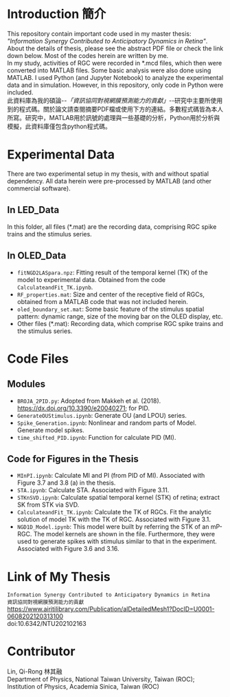 # Introduction 簡介
This repository contain important code used in my master thesis: *"Information Synergy Contributed to Anticipatory Dynamics in Retina"*. About the details of thesis, please see the abstract PDF file or check the link down below. Most of the codes herein are written by me.<br>
In my study, activities of RGC were recorded in \*.mcd files, which then were converted into MATLAB files. Some basic analysis were also done using MATLAB. I used Python (and Jupyter Notebook) to analyze the experimental data and in simulation. However, in this repository, only code in Python were included.<br>
此資料庫為我的碩論--*「資訊協同對視網膜預測能力的貢獻」*--研究中主要所使用到的程式碼。關於論文請查閱摘要PDF檔或使用下方的連結。多數程式碼皆為本人所寫。研究中，MATLAB用於訊號的處理與一些基礎的分析，Python用於分析與模擬，此資料庫僅包含python程式碼。

# Experimental Data
There are two experimental setup in my thesis, with and without spatial dependency. All data herein were pre-processed by MATLAB (and other commercial software).
## In LED_Data
In this folder, all files (\*.mat) are the recording data, comprising RGC spike trains and the stimulus series.
## In OLED_Data
* `fitNGD2LASpara.npz`: Fitting result of the temporal kernel (TK) of the model to experimental data. Obtained from the code `CalculateandFit_TK.ipynb`.
* `RF_properties.mat`: Size and center of the receptive field of RGCs, obtained from a MATLAB code that was not included herein.
* `oled_boundary_set.mat`: Some basic feature of the stimulus spatial pattern: dynamic range, size of the moving bar on the OLED display, etc.
* Other files (\*.mat): Recording data, which comprise RGC spike trains and the stimulus series.

# Code Files
## Modules
* `BROJA_2PID.py`: Adopted from Makkeh et al. (2018). https://dx.doi.org/10.3390/e20040271; for PID.
* `GenerateOUStimulus.ipynb`: Generate OU (and LPOU) series.
* `Spike_Generation.ipynb`: Nonlinear and random parts of Model. Generate model spikes.
* `time_shifted_PID.ipynb`: Function for calculate PID (MI).
## Code for Figures in the Thesis
* `MInPI.ipynb`: Calculate MI and PI (from PID of MI). Associated with Figure 3.7 and 3.8 (a) in the thesis.
* `STA.ipynb`: Calculate STA. Associated with Figure 3.11.
* `STKnSVD.ipynb`: Calculate spatial temporal kernel (STK) of retina; extract SK from STK via SVD.
* `CalculateandFit_TK.ipynb`: Calculate the TK of RGCs. Fit the analytic solution of model TK with the TK of RGC. Associated with Figure 3.1.
* `NGD1D_Model.ipynb`: This model were built by referring the STK of an mP-RGC. The model kernels are shown in the file. Furthermore, they were used to generate spikes with stimulus similar to that in the experiment. Associated with Figure 3.6 and 3.16.


# Link of My Thesis
`Information Synergy Contributed to Anticipatory Dynamics in Retina` <br>
`資訊協同對視網膜預測能力的貢獻` <br>
https://www.airitilibrary.com/Publication/alDetailedMesh1?DocID=U0001-0608202120313100 <br>
doi:10.6342/NTU202102163

# Contributor
Lin, Qi-Rong 林其融  <br>
Department of Physics, National Taiwan University, Taiwan (ROC); <br>
Institution of Physics, Academia Sinica, Taiwan (ROC)